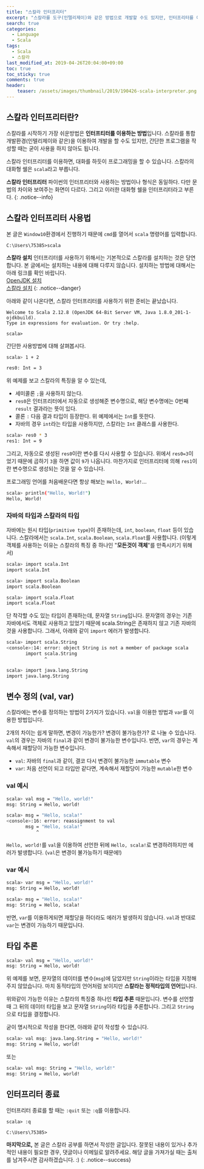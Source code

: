 ```yaml
---
title: "스칼라 인터프리터"
excerpt: "스칼라를 도구(인텔리제이)와 같은 방법으로 개발할 수도 있지만, 인터프리터를 이용하여 대화하듯이 프로그래밍을 할 수도 있습니다. 이런 스칼라 인터프리터 쉘`sell`을 `scala`라고 부릅니다."
search: true
categories: 
  - Language
  - Scala
tags: 
  - Scala
  - 스칼라
last_modified_at: 2019-04-26T20:04:00+09:00
toc: true
toc_sticky: true
comments: true
header:
    teaser: /assets/images/thumbnail/2019/190426-scala-interpreter.png
---
```


## 스칼라 인터프리터란?

스칼라를 시작하기 가장 쉬운방법은 **인터프티터를 이용하는 방법**입니다. 스칼라를 통합개발환경(인텔리제이와 같은)을 이용하여 개발을 할 수도 있지만, 간단한 프로그램을 작성할 때는  굳이 사용을 하지 않아도 됩니다.  

스칼라 인터프리터를 이용하면, 대화를 하듯이 프로그래밍을 할 수 있습니다. 스칼라의 대화형 쉘은 `scala`라고 부릅니다.  

<i class="fas fa-feather-alt"></i> **스칼라 인터프리터** 파이썬의 인터프리터와 사용하는 방법이나 형식은 동일하다. 다만 문법의 차이와 보여주는 화면이 다르다. 그리고 이러한 대화형 쉘을 인터프리터라고 부른다.
{: .notice--info}

## 스칼라 인터프리터 사용법

본 글은 `Window10`환경에서 진행하기 때문에 `cmd`를 열어서 `scala` 명령어를 입력합니다.

```
C:\Users\75385>scala
```

<i class="fas fa-exclamation-circle"></i> **스칼라 설치** 인터프리터를 사용하기 위해서는 기본적으로 스칼라를 설치하는 것은 당연합니다. 본 글에서는 설치하는 내용에 대해 다루지 않습니다. 설치하는 방법에 대해서는 아래 링크를 확인 바랍니다.  
<a href="/programming/190421-install-openjdk/" target="_blank">OpenJDK 설치</a>  
<a href="/programming/190421-install-scala/" target="_blank">스칼라 설치</a>
{: .notice--danger}

아래와 같이 나온다면, 스칼라 인터프리터를 사용하기 위한 준비는 끝났습니다.

```
Welcome to Scala 2.12.8 (OpenJDK 64-Bit Server VM, Java 1.8.0_201-1-ojdkbuild).
Type in expressions for evaluation. Or try :help.

scala>
```

간단한 사용방법에 대해 살펴봅시다.

```bash
scala> 1 + 2
```

```bash
res0: Int = 3
```

위 예제를 보고 스칼라의 특징을 알 수 있는데,

- 세미콜론 `;`을 사용하지 않는다.
- `res0`은 인터프리터에서 자동으로 생성해준 변수명으로, 해당 변수명에는 0번째 `result` 결과라는 뜻이 있다.
- 콜론 `:` 다음 결과 타입이 등장한다. 위 예제에서는 `Int`를 뜻한다.
- 자바의 경우 `int`라는 타입을 사용하지만, 스칼라는 `Int` 클래스를 사용한다.

```bash
scala> res0 * 3
res1: Int = 9
```

그리고, 자동으로 생성된 `res0`이란 변수를 다시 사용할 수 있습니다. 위에서 `res0=3`이었기 때문에 곱하기 `3`을 하면 값이 `9`가 나옵니다. 마찬가지로 인터프리터에 의해 `res1`이란 변수명으로 생성되는 것을 알 수 있습니다.  

프로그래밍 언어를 처음배운다면 항상 해보는 `Hello, World!`...

```bash
scala> println("Hello, World!")
Hello, World!
```

### 자바의 타입과 스칼라의 타입

자바에는 원시 타입(`primitive type`)이 존재하는데, `int`, `boolean`, `float` 등이 있습니다. 스칼라에서는 `scala.Int`, `scala.Boolean`, `scala.Float`를 사용합니다. (이렇게 객체를 사용하는 이유는 스칼라의 특징 중 하나인 "**모든것이 객체**"를 만족시키기 위해서)  

```bash
scala> import scala.Int
import scala.Int
```

```bash
scala> import scala.Boolean
import scala.Boolean
```

```bash
scala> import scala.Float
import scala.Float
```

단 착각할 수도 있는 타입이 존재하는데, 문자열 `String`입니다. 문자열의 경우는 기존 자바에서도 객체로 사용하고 있었기 때문에 scala.String은 존재하지 않고 기존 자바의 것을 사용합니다. 그래서, 아래와 같이 `import` 에러가 발생합니다.  

```bash
scala> import scala.String
<console>:14: error: object String is not a member of package scala
       import scala.String
              ^
```

```bash
scala> import java.lang.String
import java.lang.String
```

## 변수 정의 (val, var)

스칼라에는 변수를 정의하는 방법이 2가지가 있습니다. `val`을 이용한 방법과 `var`를 이용한 방법입니다.  

2개의 차이는 쉽게 말하면, 변경이 가능한가? 변경이 불가능한가? 로 나눌 수 있습니다. `val`의 경우는 자바의 `final`과 같이 변경이 불가능한 변수입니다. 반면, `var`의 경우는 계속해서 재할당이 가능한 변수입니다.  

- `val`: 자바의 `final`과 같이, 결코 다시 변경이 불가능한 `immutable` 변수
- `var`: 처음 선언이 되고 타입만 같다면, 계속해서 재할당이 가능한 `mutable`한 변수

### val 예시

```bash
scala> val msg = "Hello, world!"
msg: String = Hello, world!
```

```bash
scala> msg = "Hello, scala!"
<console>:16: error: reassignment to val
       msg = "Hello, scala!"
           ^
```

`Hello, world!`를 `val`을 이용하여 선언한 뒤에 `Hello, scala!`로 변경하려하지만 에러가 발생합니다. (`val`은 변경이 불가능하기 때문에!)

### var 예시

```bash
scala> var msg = "Hello, world!"
msg: String = Hello, world!
```

```bash
scala> msg = "Hello, scala!"
msg: String = Hello, scala!
```

반면, `var`를 이용하게되면 재할당을 하더라도 에러가 발생하지 않습니다. `val`과 반대로 `var`는 변경이 가능하기 때문입니다.

## 타입 추론

```bash
scala> val msg = "Hello, world!"
msg: String = Hello, world!
```

위 예제를 보면, 문자열의 데이터를 변수(`msg`)에 담았지만 `String`이라는 타입을 지정해주지 않았습니다. 마치 동적타입의 언어처럼 보이지만 **스칼라는 정적타입의 언어**입니다.  

위와같이 가능한 이유는 스칼라의 특징중 하나인 **타입 추론** 때문입니다. 변수를 선언할 때 그 뒤의 데이터 타입을 보고 문자열 `String`이라 타입을 추론합니다. 그리고 `String`으로 타입을 결정합니다.  

굳이 명시적으로 작성을 한다면, 아래와 같이 작성할 수 있습니다.

```bash
scala> val msg: java.lang.String = "Hello, world!"
msg: String = Hello, world!
```

또는

```bash
scala> val msg: String = "Hello, world!"
msg: String = Hello, world!
```

## 인터프리터 종료

인터프리터 종료를 할 때는 `:quit` 또는 `:q`를 이용합니다.  

```
scala> :q

C:\Users\75385>
```

<i class="far fa-laugh-wink"></i> **마지막으로,** 본 글은 스칼라 공부를 하면서 작성한 글입니다. 잘못된 내용이 있거나 추가적인 내용이 필요한 경우, 댓글이나 이메일로 알려주세요. 해당 글을 가져가실 때는 출처를 남겨주시면 감사하겠습니다. :)
{: .notice--success}